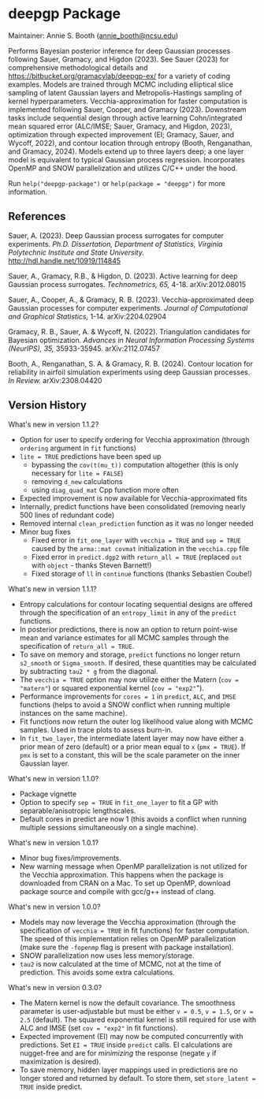 # deepgp Package

Maintainer: Annie S. Booth (<annie_booth@ncsu.edu>)

Performs Bayesian posterior inference for deep Gaussian processes following Sauer, Gramacy, and Higdon (2023).  See Sauer (2023) for comprehensive methodological details and <https://bitbucket.org/gramacylab/deepgp-ex/> for a variety of coding examples. Models are trained through MCMC including elliptical slice sampling of latent Gaussian layers and Metropolis-Hastings sampling of kernel hyperparameters.  Vecchia-approximation for faster computation is implemented following Sauer, Cooper, and Gramacy (2023).  Downstream tasks include sequential design through active learning Cohn/integrated mean squared error (ALC/IMSE; Sauer, Gramacy, and Higdon, 2023), optimization through expected improvement (EI; Gramacy, Sauer, and Wycoff, 2022), and contour location through entropy (Booth, Renganathan, and Gramacy, 2024).  Models extend up to three layers deep; a one layer model is equivalent to typical Gaussian process regression.  Incorporates OpenMP and SNOW parallelization and utilizes C/C++ under the hood.

Run `help("deepgp-package")` or `help(package = "deepgp")` for more information.

## References

Sauer, A. (2023). Deep Gaussian process surrogates for computer experiments. *Ph.D. Dissertation, Department of Statistics, Virginia Polytechnic Institute and State University.* <http://hdl.handle.net/10919/114845>

Sauer, A., Gramacy, R.B., & Higdon, D. (2023). Active learning for deep Gaussian process surrogates. *Technometrics, 65,* 4-18.  arXiv:2012.08015

Sauer, A., Cooper, A., & Gramacy, R. B. (2023). Vecchia-approximated deep Gaussian processes for computer experiments. *Journal of Computational and Graphical Statistics,* 1-14.  arXiv:2204.02904

Gramacy, R. B., Sauer, A. & Wycoff, N. (2022). Triangulation candidates for Bayesian optimization.  *Advances in Neural Information Processing Systems (NeurIPS), 35,* 35933-35945.  arXiv:2112.07457

Booth, A., Renganathan, S. A. & Gramacy, R. B. (2024). Contour location for reliability in airfoil simulation experiments using deep Gaussian processes. *In Review.* arXiv:2308.04420

## Version History

What's new in version 1.1.2?

* Option for user to specify ordering for Vecchia approximation (through `ordering` argument in `fit` functions)
* `lite = TRUE` predictions have been sped up
  + bypassing the `cov(t(mu_t))` computation altogether (this is only necessary for `lite = FALSE`)
  + removing `d_new` calculations 
  + using `diag_quad_mat` Cpp function more often 
* Expected improvement is now available for Vecchia-approximated fits
* Internally, predict functions have been consolidated (removing nearly 500 lines of redundant code)
* Removed internal `clean_prediction` function as it was no longer needed
* Minor bug fixes
  + Fixed error in `fit_one_layer` with `vecchia = TRUE` and `sep = TRUE` caused by the `arma::mat covmat` initialization in the `vecchia.cpp` file
  + Fixed error in `predict.dgp2` with `return_all = TRUE` (replaced `out` with `object` - thanks Steven Barnett!)
  + Fixed storage of `ll` in `continue` functions (thanks Sebastien Coube!)

What's new in version 1.1.1?

* Entropy calculations for contour locating sequential designs are offered through the specification of an  `entropy_limit` in any of the `predict` functions.
* In posterior predictions, there is now an option to return point-wise mean and variance estimates for all MCMC samples through the specification of `return_all = TRUE`.
* To save on memory and storage, `predict` functions no longer return `s2_smooth` or `Sigma_smooth`.  If desired, these quantities may be calculated by subtracting `tau2 * g` from the diagonal.
* The `vecchia = TRUE` option may now utilize either the Matern (`cov = "matern"`)  or squared exponential kernel (`cov = "exp2"`").
* Performance improvements for `cores = 1` in `predict`, `ALC`, and `IMSE` functions (helps to avoid a SNOW conflict when running multiple instances on the same machine).
* Fit functions now return the outer log likelihood value along with MCMC samples.  Used in trace plots to assess burn-in.
* In `fit_two_layer`, the intermediate latent layer may now have either a prior mean of zero (default) or a prior mean equal to `x` (`pmx = TRUE`).  If `pmx` is set to a constant, this will be the scale parameter on the inner Gaussian layer.

What's new in version 1.1.0?

* Package vignette
* Option to specify `sep = TRUE` in `fit_one_layer` to fit a GP with separable/anisotropic lengthscales.
* Default cores in predict are now 1 (this avoids a conflict when running multiple sessions simultaneously on a single machine).

What's new in version 1.0.1?

* Minor bug fixes/improvements.
* New warning message when OpenMP parallelization is not utilized for the Vecchia approximation.  This happens when the package is downloaded from CRAN on a Mac.  To set up OpenMP, download package source and compile with gcc/g++ instead of clang.

What's new in version 1.0.0?

* Models may now leverage the Vecchia approximation (through the specification of `vecchia = TRUE` in fit functions) for faster computation.  The speed of this implementation relies on OpenMP parallelization (make sure the `-fopenmp` flag is present with package installation).
* SNOW parallelization now uses less memory/storage.
* `tau2` is now calculated at the time of MCMC, not at the time of prediction.  This avoids some extra calculations.

What's new in version 0.3.0?

* The Matern kernel is now the default covariance. The smoothness parameter is user-adjustable but must be either `v = 0.5`, `v = 1.5`, or `v = 2.5` (default). The squared exponential kernel is still required for use with ALC and IMSE (set `cov = "exp2"` in fit functions).
* Expected improvement (EI) may now be computed concurrently with predictions. Set `EI = TRUE` inside `predict` calls. EI calculations are nugget-free and are for *minimizing* the response (negate `y` if maximization is desired).
* To save memory, hidden layer mappings used in predictions are no longer stored and returned by default. To store them, set `store_latent = TRUE` inside predict.


